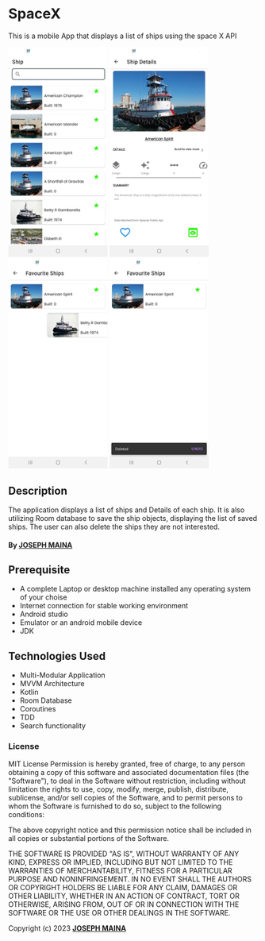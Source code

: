 # SpaceX
This is a mobile App that displays a list of ships using the space X API

<p align="horizontal">
<img src="images/dashboard.jpeg" width="200" >
<img src="images/shipdetails.jpeg" width="200" >
<img src="images/delete.jpeg" width="200" >
<img src="images/savedships.jpeg" width="200" >
</p>

## Description
The application displays a list of ships and Details of each ship. It is also utilizing Room database to save the ship objects, displaying the list of saved ships. The user can also delete the ships they are not interested.
#### By **[JOSEPH MAINA](https://github.com/JMDev2)**

## Prerequisite
* A complete Laptop or desktop machine installed any operating system of your choise
* Internet connection for stable working environment
* Android studio
* Emulator or an android mobile device
* JDK	


## Technologies Used
* Multi-Modular Application
* MVVM Architecture
* Kotlin
* Room Database
* Coroutines
* TDD
* Search functionality

### License

MIT License
Permission is hereby granted, free of charge, to any person obtaining a copy
of this software and associated documentation files (the "Software"), to deal
in the Software without restriction, including without limitation the rights
to use, copy, modify, merge, publish, distribute, sublicense, and/or sell
copies of the Software, and to permit persons to whom the Software is
furnished to do so, subject to the following conditions:

The above copyright notice and this permission notice shall be included in all
copies or substantial portions of the Software.

THE SOFTWARE IS PROVIDED "AS IS", WITHOUT WARRANTY OF ANY KIND, EXPRESS OR
IMPLIED, INCLUDING BUT NOT LIMITED TO THE WARRANTIES OF MERCHANTABILITY,
FITNESS FOR A PARTICULAR PURPOSE AND NONINFRINGEMENT. IN NO EVENT SHALL THE
AUTHORS OR COPYRIGHT HOLDERS BE LIABLE FOR ANY CLAIM, DAMAGES OR OTHER
LIABILITY, WHETHER IN AN ACTION OF CONTRACT, TORT OR OTHERWISE, ARISING FROM,
OUT OF OR IN CONNECTION WITH THE SOFTWARE OR THE USE OR OTHER DEALINGS IN THE
SOFTWARE.<br>

Copyright (c) 2023 **[JOSEPH MAINA](https://github.com/JMDev2)**
